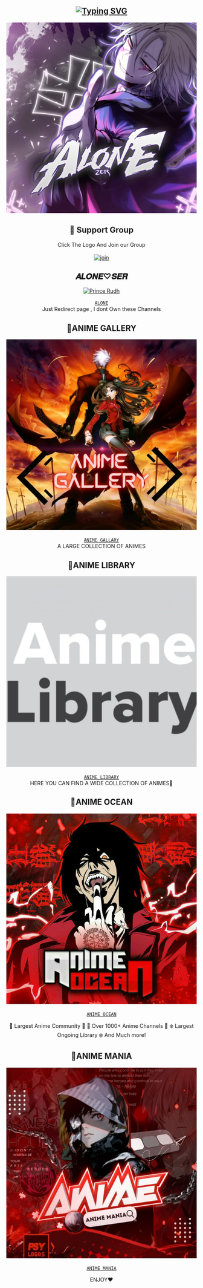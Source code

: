 <div align="center">

## [![Typing SVG](https://readme-typing-svg.herokuapp.com?font=Rockstar-ExtraBold&color=FF0000&lines=REDIRECT+PAGE+FOR+ANIME+CHANNELS;WATCH+ONLINE+OR+DOWNLOAD;THANKXX)](https://git.io/typing-svg)

 </a>
</p>
<div align="center">
  <img border-radius: 15px src="https://github.com/Alone-Mods/filesmahnn/blob/1e189c8a4c400ed2e508d815f0bd77febdf46411/20230306_080355.jpg" />
  <p align="center">

    
</p>



  
  
## 📢 Support Group 
Click The Logo And Join our Group
    <br>
<br>
  [![join](https://i.imgur.com/reMlxoc.png)](http://wa.me/+916235693746)
  <div align="center">
       
  </div>
  


## 𝑨𝑳𝑶𝑵𝑬♡︎𝑺𝑬𝑹
  <div align="center">
    
  [![`Prince Rudh`](https://github.com/Alone-Mods.png?size=200)](https://github.com/Alone-Mods)

[`ALONE`](https://github.com/Alone-Mods)  
Just Redirect page , I dont Own these Channels
  </div>


## 🎯ANIME GALLERY 
  <div align="center">
    
  [![`Prince Rudh`](https://github.com/Alone-Mods/filesmahnn/blob/main/Animegallery.jpg?size=200)](https://t.me/Anime_Gallery)

[`ANIME GALLARY`](https://t.me/Anime_Gallery)  
A LARGE COLLECTION OF ANIMES
  </div>


## 🎯ANIME LIBRARY 
  <div align="center">
    
  [![`Prince Rudh`](https://github.com/Alone-Mods/filesmahnn/blob/main/AnimeLibrary.jpg?size=200)](https://t.me/Anime_Library)

[`ANIME LIBRARY`](https://t.me/Anime_Library)  
HERE YOU CAN FIND A WIDE COLLECTION OF ANIMES🎉
  </div>

## 🎯ANIME OCEAN 
  <div align="center">
    
  [![`ALONE`](https://github.com/Alone-Mods/filesmahnn/blob/main/animeOcean.jpg?size=200)](https://t.me/Anime_Ocean_Backup)

[`ANIME OCEAN`](https://t.me/Anime_Ocean_Backup)  

🔆 Largest Anime Community 🔆
🌟 Over 1000+ Anime Channels 🌟
❄️ Largest Ongoing Library ❄️
And Much more!
  </div>

## 🎯ANIME MANIA 
  <div align="center">
    
  [![`ALONE`](https://github.com/Alone-Mods/filesmahnn/blob/main/Animemania.jpg?size=200)](https://t.me/Anime_Maniaac)

[`ANIME MANIA`](https://t.me/Anime_Maniaac)  

ENJOY❤️
  </div>


